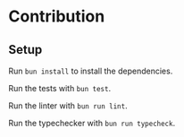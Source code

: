 # Contribution

## Setup

Run `bun install` to install the dependencies.

Run the tests with `bun test`.

Run the linter with `bun run lint`.

Run the typechecker with `bun run typecheck`.
